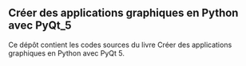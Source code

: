 ## Créer des applications graphiques en Python avec PyQt_5
Ce dépôt contient les codes sources du livre Créer des applications graphiques en Python avec PyQt 5.
